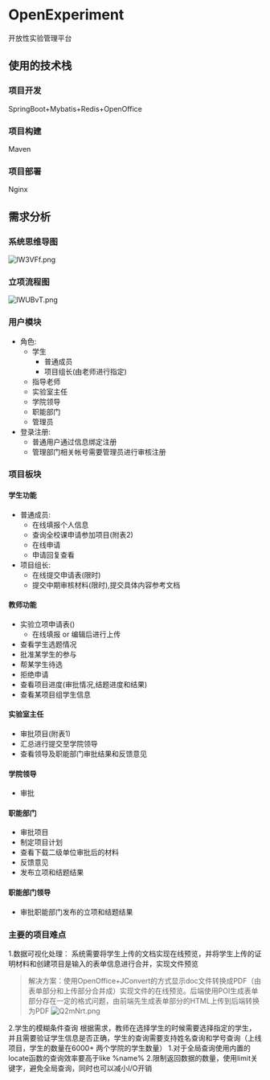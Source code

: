 # OpenExperiment
开放性实验管理平台
## 使用的技术栈
### 项目开发
SpringBoot+Mybatis+Redis+OpenOffice
### 项目构建
Maven
### 项目部署
Nginx
## 需求分析
### 系统思维导图
![lW3VFf.png](https://s2.ax1x.com/2020/01/09/lW3VFf.png)

### 立项流程图
![lWUBvT.png](https://s2.ax1x.com/2020/01/09/lWUBvT.png)

### 用户模块
* 角色:
    * 学生
        * 普通成员
        * 项目组长(由老师进行指定)
    * 指导老师
    * 实验室主任
    * 学院领导
    * 职能部门
    * 管理员
* 登录注册:
    * 普通用户通过信息绑定注册
    * 管理部门相关帐号需要管理员进行审核注册
    
### 项目板块
#### 学生功能
* 普通成员:
    * 在线填报个人信息
    * 查询全校课申请参加项目(附表2)
    * 在线申请
    * 申请回复查看
* 项目组长:
    * 在线提交申请表(限时)
    * 提交中期审核材料(限时),提交具体内容参考文档
#### 教师功能
* 实验立项申请表()
    * 在线填报 or 编辑后进行上传
* 查看学生选题情况
* 批准某学生的参与
* 帮某学生待选
* 拒绝申请
* 查看项目进度(审批情况,结题进度和结果)
* 查看某项目组学生信息
#### 实验室主任
* 审批项目(附表1)
* 汇总进行提交至学院领导
* 查看领导及职能部门审批结果和反馈意见
#### 学院领导
* 审批
#### 职能部门
* 审批项目
* 制定项目计划
* 查看下载二级单位审批后的材料
* 反馈意见
* 发布立项和结题结果
#### 职能部门领导
* 审批职能部门发布的立项和结题结果


### 主要的项目难点
1.数据可视化处理：
   系统需要将学生上传的文档实现在线预览，并将学生上传的证明材料和创建项目是输入的表单信息进行合并，实现文件预览
  >解决方案：使用OpenOffice+JConvert的方式显示doc文件转换成PDF（由表单部分和上传部分合并成）实现文件的在线预览。后端使用POI生成表单部分存在一定的格式问题，由前端先生成表单部分的HTML上传到后端转换为PDF
  ![Q2mNrt.png](https://s2.ax1x.com/2019/12/13/Q2mNrt.png)
  
2.学生的模糊条件查询
根据需求，教师在选择学生的时候需要选择指定的学生，并且需要验证学生信息是否正确，学生的查询需要支持姓名查询和学号查询（上线项目，学生的数量在6000+  两个学院的学生数量）
1.对于全局查询使用内置的locate函数的查询效率要高于like %name%
2.限制返回数据的数量，使用limit关键字，避免全局查询，同时也可以减小I/O开销
